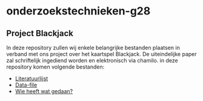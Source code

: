 # onderzoekstechnieken-g28

## Project Blackjack

In deze repository zullen wij enkele belangrijke bestanden plaatsen in verband met ons project over het kaartspel Blackjack. De uiteindelijke paper zal schriftelijk ingediend worden en elektronisch via chamilo. in deze repository komen volgende bestanden:

- [Literatuurlijst](https://github.com/gaetanadriaen/onderzoekstechnieken-g28/blob/master/LiteratuurLijst)
- [Data-file](https://github.com/gaetanadriaen/onderzoekstechnieken-g28/blob/master/Data.xls)
- [Wie heeft wat gedaan?](https://github.com/gaetanadriaen/onderzoekstechnieken-g28/blob/master/WieDeedWat.md)

